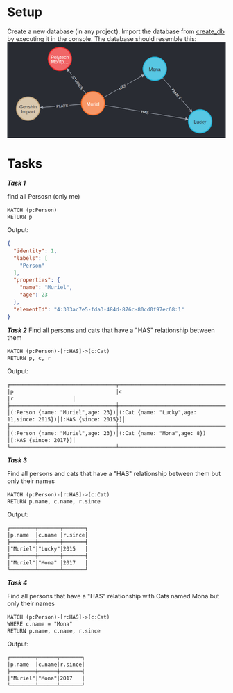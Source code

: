 # Setup

Create a new database (in any project).
Import the database from [create_db](./create_db.cql) by executing it in the console.
The database should resemble this:
![database image](./db_img.png)

# Tasks

***Task 1***

find all Persosn (only me)

```
MATCH (p:Person)
RETURN p
```

Output:
```json
{
  "identity": 1,
  "labels": [
    "Person"
  ],
  "properties": {
    "name": "Muriel",
    "age": 23
  },
  "elementId": "4:303ac7e5-fda3-484d-876c-80cd0f97ec68:1"
}
```

***Task 2***
Find all persons and cats that have a "HAS" relationship between them

```
MATCH (p:Person)-[r:HAS]->(c:Cat)
RETURN p, c, r
```

Output:
```
╒══════════════════════════════════╤══════════════════════════════════════════╤════════════════════╕  
│p                                 │c                                         │r                   │  
╞══════════════════════════════════╪══════════════════════════════════════════╪════════════════════╡  
│(:Person {name: "Muriel",age: 23})│(:Cat {name: "Lucky",age: 11,since: 2015})│[:HAS {since: 2015}]│  
├──────────────────────────────────┼──────────────────────────────────────────┼────────────────────┤  
│(:Person {name: "Muriel",age: 23})│(:Cat {name: "Mona",age: 8})              │[:HAS {since: 2017}]│  
└──────────────────────────────────┴──────────────────────────────────────────┴────────────────────┘
```


***Task 3***

Find all persons and cats that have a "HAS" relationship between them but only their names

```
MATCH (p:Person)-[r:HAS]->(c:Cat)
RETURN p.name, c.name, r.since
```

Output:

```
╒════════╤═══════╤═══════╕  
│p.name  │c.name │r.since│  
╞════════╪═══════╪═══════╡  
│"Muriel"│"Lucky"│2015   │  
├────────┼───────┼───────┤  
│"Muriel"│"Mona" │2017   │  
└────────┴───────┴───────┘  
```

***Task 4***

Find all persons that have a "HAS" relationship with Cats named Mona but only their names

```
MATCH (p:Person)-[r:HAS]->(c:Cat)
WHERE c.name = "Mona"
RETURN p.name, c.name, r.since
```

Output:

```
╒════════╤══════╤═══════╕  
│p.name  │c.name│r.since│  
╞════════╪══════╪═══════╡  
│"Muriel"│"Mona"│2017   │  
└────────┴──────┴───────┘  
```